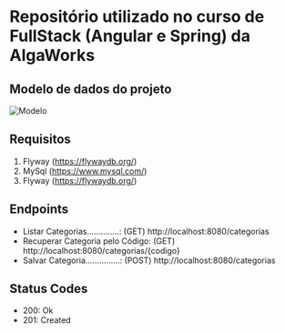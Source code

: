 # Repositório utilizado no curso de FullStack (Angular e Spring) da AlgaWorks

## Modelo de dados do projeto
![Modelo](https://user-images.githubusercontent.com/35452578/117072696-3de92d00-ad07-11eb-8a6c-3bbe127f010b.png)

## Requisitos
1. Flyway (https://flywaydb.org/)
1. MySql (https://www.mysql.com/)
2. Flyway (https://flywaydb.org/)

## Endpoints
* Listar Categorias..............: (GET)  http://localhost:8080/categorias
* Recuperar Categoria pelo Código: (GET)  http://localhost:8080/categorias/{codigo}
* Salvar Categoria...............: (POST) http://localhost:8080/categorias

## Status Codes
* 200: Ok
* 201: Created
